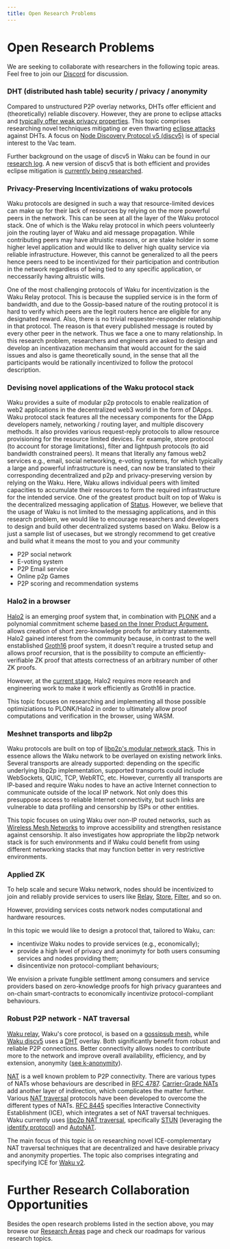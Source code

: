 ```yaml
---
title: Open Research Problems
---
```


# Open Research Problems

We are seeking to collaborate with researchers in the following topic areas.
Feel free to join our [Discord](https://discord.gg/PQFdubGt6d) for discussion.

### DHT (distributed hash table) security / privacy / anonymity

Compared to unstructured P2P overlay networks, DHTs offer efficient and (theoretically) reliable discovery.
However, they are prone to eclipse attacks and [typically offer weak privacy properties](https://github.com/gpestana/notes/issues/8).
This topic comprises researching novel techniques mitigating or even thwarting [eclipse attacks](https://www.gemini.com/cryptopedia/eclipse-attacks-defense-bitcoin#section-what-is-an-eclipse-attack) against DHTs.
A focus on [Node Discovery Protocol v5 (discv5)](https://github.com/ethereum/devp2p/blob/master/discv5/discv5.md) is of special interest to the Vac team.

Further background on the usage of discv5 in Waku can be found in our [research log](https://vac.dev/wakuv2-apd).
A new version of discv5 that is both efficient and provides eclipse mitigation is [currently being researched](https://github.com/harnen/service-discovery-paper).


### Privacy-Preserving Incentivizations of waku protocols
Waku protocols are designed in such a way that resource-limited devices can make up for their lack of resources by relying on the more powerful peers in the network.
This can be seen at all the layer of the Waku protocol stack.
One of which is the Waku relay protocol in which peers volunteerly join the routing layer of Waku and aid message propagation.
While contributing peers may have altruistic reasons, or are stake holder in some higher level application and would like to deliver high quality service via reliable infrastructure.
However, this cannot be generalized to all the peers hence  peers need to be incentivized for their participation and contribution in the network regardless of being tied to any specific application, or neccessarily having altruistic wills.

One of the most challenging protocols of Waku for incentivization is the Waku Relay protocol.
This is because the supplied service is in the form of bandwidth, and due to the Gossip-based nature of the routing protocol it is hard to verify which peers are the legit routers hence are eligible for any designated reward.
Also, there is no trivial requester-responder relationship in that protocol. 
The reason is that every published message is routed by every other peer in the network.
Thus we face a one to many relationship.
In this research problem, researchers and engineers are asked to design and develop an incentivazation mechansim that would account for the said issues and also is game theoretically sound, in the sense that all the participants would be rationally incentivized to follow the protocol description. 



### Devising novel applications of the Waku protocol stack

Waku provides a suite of modular p2p protocols to enable realization of web2 applications in the decentralized web3 world in the form of DApps. 
Waku protocol stack features all the necessary components for the DApp developers namely, networking / routing layer, and multiple discovery methods.
It also provides various request-reply protocols to allow resource provisioning for the resource limited devices. 
For example, store protocol (to account for storage limitations), filter and lightpush protocols (to aid bandwidth constrained peers).
It means that literally any famous web2 services e.g., email, social networking, e-voting systems, for which typically a large and powerful infrastructure is need, can now be translated to their corresponding decentralized and p2p and privacy-preserving version by relying on the Waku. 
Here, Waku allows individual peers with limited capacities to accumulate their resources to form the required infrastructure for the intended service.
One of the greatest product built on top of Waku is the decentralized messaging application of [Status](status.im).
However, we believe that the usage of Waku is not limited to the messaging applications, and in this research problem, we would like to encourage researchers and developers to design and build other decentralized systems based on Waku.
Below is a just a sample list of usecases, but we strongly recommend to get creative and build what it means the most to you and your community
* P2P social network
* E-voting system
* P2P Email service
* Online p2p Games
* P2P scoring and recommendation systems

### Halo2 in a browser

[Halo2](https://halo2.dev) is an emerging proof system that,
in combination with [PLONK](https://eprint.iacr.org/2019/953) and a polynomial commitment scheme [based on the Inner Product Argument](https://zcash.github.io/halo2/design/proving-system/inner-product.html), 
allows creation of short zero-knowledge proofs for arbitrary statements.
Halo2 gained interest from the community because, 
in contrast to the well enstablished [Groth16](https://eprint.iacr.org/2016/260.pdf) proof system, 
it doesn't require a trusted setup 
and allows proof recursion, 
that is the possibility to compute an efficiently-verifiable ZK proof that attests correctness of an arbitrary number of other ZK proofs.

However, at the [current stage](https://github.com/zcash/halo2), Halo2 requires more research and engineering work to make it work efficiently as Groth16 in practice.

This topic focuses on researching and implementing all those possible optimiziations to PLONK/Halo2 in order to ultimately allow proof computations and verification in the browser, using WASM.

### Meshnet transports and libp2p

Waku protocols are built on top of [libp2p's modular network stack](https://libp2p.io/).
This in essence allows the Waku network to be overlayed on existing network links. 
Several transports are already supported:
depending on the specific underlying libp2p implementation,
supported transports could include WebSockets, QUIC, TCP, WebRTC, etc. 
However, currently all transports are IP-based
and require Waku nodes to have an active Internet connection to communicate outside of the local IP network.
Not only does this presuppose access to reliable Internet connectivity,
but such links are vulnerable to data profiling and censorship by ISPs or other entities.

This topic focuses on using Waku over non-IP routed networks,
such as [Wireless Mesh Networks](https://www.pcworld.com/article/407165/mesh-network-explained.html)
to improve accessibility and strengthen resistance against censorship.
It also investigates how appropriate the libp2p network stack is for such environments
and if Waku could benefit from using different networking stacks
that may function better in very restrictive environments.

### Applied ZK

To help scale and secure Waku network,
nodes should be incentivized to join and reliably provide services to users
like [Relay](https://rfc.vac.dev/spec/11/), [Store](https://rfc.vac.dev/spec/13/), [Filter](https://rfc.vac.dev/spec/12/), and so on.

However, providing services costs network nodes computational and hardware resources.

In this topic we would like to design a protocol that, tailored to Waku, can:

- incentivize Waku nodes to provide services (e.g., economically); 
- provide a high level of privacy and anonimyty for both users consuming services and nodes providing them;
- disincentivize non protocol-compliant behaviours;

We envision a private fungible settlment among consumers and service providers 
based on zero-knowledge proofs for high privacy guarantees 
and on-chain smart-contracts to economically incentivize protocol-compliant behaviours.

### Robust P2P network - NAT traversal

[Waku relay](https://rfc.vac.dev/spec/11/), Waku's core protocol, is based on a [gossipsub mesh](https://github.com/libp2p/specs/tree/master/pubsub/gossipsub),
while [Waku discv5](https://rfc.vac.dev/spec/33/) uses a [DHT](https://en.wikipedia.org/wiki/Distributed_hash_table) overlay.
Both significantly benefit from robust and reliable P2P connections.
Better connectivity allows nodes to contribute more to the network and improve overall availability, efficiency, and by extension, anonymity ([see k-anonymity](https://en.wikipedia.org/wiki/K-anonymity)).

[NAT](https://en.wikipedia.org/wiki/Network_address_translation) is a well known problem to P2P connectivity.
There are various types of NATs whose behaviours are described in [RFC 4787](https://www.rfc-editor.org/rfc/rfc4787).
[Carrier-Grade NATs](https://www.rfc-editor.org/rfc/rfc6888) add another layer of indirection, which complicates the matter further.
Various [NAT traversal](https://en.wikipedia.org/wiki/NAT_traversal) protocols have been developed to overcome the different types of NATs.
[RFC 8445](https://www.rfc-editor.org/rfc/rfc8445) specifies Interactive Connectivity Establishment (ICE), which integrates a set of NAT traversal techniques.
Waku currently uses [libp2p NAT traversal](https://docs.libp2p.io/concepts/nat/),
specifically [STUN](https://docs.libp2p.io/concepts/nat/#hole-punching-stun) (leveraging the [identify protocol](https://docs.libp2p.io/concepts/protocols/#identify))
and [AutoNAT](https://docs.libp2p.io/concepts/nat/#hole-punching-stun#autonat).

The main focus of this topic is on researching novel ICE-complementary NAT traversal techniques that are decentralized and have desirable privacy and anonymity properties.
The topic also comprises integrating and specifying ICE for [Waku v2](https://rfc.vac.dev/spec/10/).

# Further Research Collaboration Opportunities

Besides the open research problems listed in the section above,
you may browse our [Research Areas](https://vac.dev/research-areas) page
and check our roadmaps for various research topics.


